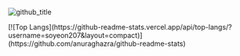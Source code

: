![github_title](https://github.com/user-attachments/assets/92e5e830-715d-48db-8d40-cfb780057038)  

<div>
  [![Top Langs](https://github-readme-stats.vercel.app/api/top-langs/?username=soyeon207&layout=compact)](https://github.com/anuraghazra/github-readme-stats)
</div>
